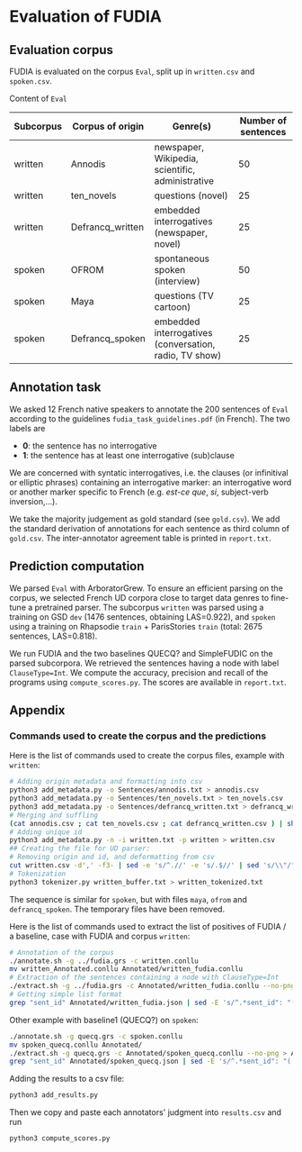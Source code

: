 # Evaluation of FUDIA

## Evaluation corpus

FUDIA is evaluated on the corpus `Eval`, split up in `written.csv` and `spoken.csv`.

Content of `Eval`

|Subcorpus|Corpus of origin|Genre(s)|Number of sentences|
|-----|-----|-----|-----|
|written|Annodis|newspaper, Wikipedia, scientific, administrative|50|
|written|ten_novels|questions (novel)|25|
|written|Defrancq_written|embedded interrogatives (newspaper, novel)|25|
|spoken|OFROM|spontaneous spoken (interview)|50|
|spoken|Maya|questions (TV cartoon)|25|
|spoken|Defrancq_spoken|embedded interrogatives (conversation, radio, TV show)|25|

## Annotation task

We asked 12 French native speakers to annotate the 200 sentences of `Eval` according to the guidelines `fudia_task_guidelines.pdf` (in French). The two labels are

 * **0**: the sentence has no interrogative
 * **1**: the sentence has at least one interrogative (sub)clause

We are concerned with syntatic interrogatives, i.e. the clauses (or infinitival or elliptic phrases) containing an interrogative marker: an interrogative word or another marker specific to French (e.g. *est-ce que*, *si*, subject-verb inversion,...).

We take the majority judgement as gold standard (see `gold.csv`). We add the standard derivation of annotations for each sentence as third column of `gold.csv`. The inter-annotator agreement table is printed in `report.txt`.

## Prediction computation

We parsed `Eval` with ArboratorGrew. To ensure an efficient parsing on the corpus, we selected French UD corpora close to target data genres to fine-tune a pretrained parser. The subcorpus `written` was parsed using a training on GSD `dev` (1476 sentences, obtaining LAS=0.922), and `spoken` using a training on Rhapsodie `train` + ParisStories `train` (total: 2675 sentences, LAS=0.818).

We run FUDIA and the two baselines QUECQ? and SimpleFUDIC on the parsed subcorpora. We retrieved the sentences having a node with label `ClauseType=Int`. We compute the accuracy, precision and recall of the programs using `compute_scores.py`. The scores are available in `report.txt`.

## Appendix

### Commands used to create the corpus and the predictions

Here is the list of commands used to create the corpus files, example with `written`:

```bash
# Adding origin metadata and formatting into csv
python3 add_metadata.py -o Sentences/annodis.txt > annodis.csv
python3 add_metadata.py -o Sentences/ten_novels.txt > ten_novels.csv
python3 add_metadata.py -o Sentences/defrancq_written.txt > defrancq_written.csv
# Merging and suffling
(cat annodis.csv ; cat ten_novels.csv ; cat defrancq_written.csv ) | shuf > written.txt
# Adding unique id
python3 add_metadata.py -n -i written.txt -p written > written.csv
## Creating the file for UD parser:
# Removing origin and id, and deformatting from csv
cut written.csv -d',' -f3- | sed -e 's/^.//' -e 's/.$//' | sed 's/\\"/"/g' > written_buffer.txt
# Tokenization
python3 tokenizer.py written_buffer.txt > written_tokenized.txt
```

The sequence is similar for `spoken`, but with files `maya`, `ofrom` and `defrancq_spoken`. The temporary files have been removed.

Here is the list of commands used to extract the list of positives of FUDIA / a baseline, case with FUDIA and corpus `written`:

```bash
# Annotation of the corpus
./annotate.sh -g ../fudia.grs -c written.conllu
mv written_Annotated.conllu Annotated/written_fudia.conllu
# Extraction of the sentences containing a node with ClauseType=Int
./extract.sh -g ../fudia.grs -c Annotated/written_fudia.conllu --no-png > Annotated/written_fudia.json
# Getting simple list format
grep "sent_id" Annotated/written_fudia.json | sed -E 's/^.*sent_id": "(.*)".*$/\1/' | tac > Annotated/written_fudia.txt
```

Other example with baseline1 (QUECQ?) on `spoken`:

```bash
./annotate.sh -g quecq.grs -c spoken.conllu
mv spoken_quecq.conllu Annotated/
./extract.sh -g quecq.grs -c Annotated/spoken_quecq.conllu --no-png > Annotated/spoken_quecq.json
grep "sent_id" Annotated/spoken_quecq.json | sed -E 's/^.*sent_id": "(.*)".*$/\1/' | tac > Annotated/spoken_quecq.txt
```

Adding the results to a csv file:

```bash
python3 add_results.py
```

Then we copy and paste each annotators' judgment into `results.csv` and run

```bash
python3 compute_scores.py
```